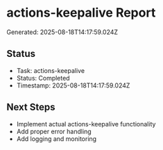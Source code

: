 # actions-keepalive Report

Generated: 2025-08-18T14:17:59.024Z

## Status
- Task: actions-keepalive
- Status: Completed
- Timestamp: 2025-08-18T14:17:59.024Z

## Next Steps
- Implement actual actions-keepalive functionality
- Add proper error handling
- Add logging and monitoring
